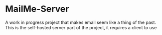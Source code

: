 # MailMe-Server
A work in progress project that makes email seem like a thing of the past. This is the self-hosted server part of the project, it requires a client to use
